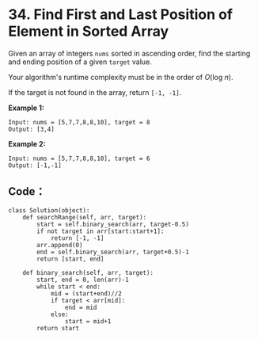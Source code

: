 # 34. Find First and Last Position of Element in Sorted Array

Given an array of integers `nums` sorted in ascending order, find the starting and ending position of a given `target` value.

Your algorithm's runtime complexity must be in the order of _O_\(log _n_\).

If the target is not found in the array, return `[-1, -1]`.

**Example 1:**

```text
Input: nums = [5,7,7,8,8,10], target = 8
Output: [3,4]
```

**Example 2:**

```text
Input: nums = [5,7,7,8,8,10], target = 6
Output: [-1,-1]
```

## Code：

```text
class Solution(object):
    def searchRange(self, arr, target):
        start = self.binary_search(arr, target-0.5)
        if not target in arr[start:start+1]:
            return [-1, -1]
        arr.append(0)
        end = self.binary_search(arr, target+0.5)-1
        return [start, end]

    def binary_search(self, arr, target):
        start, end = 0, len(arr)-1
        while start < end:
            mid = (start+end)//2
            if target < arr[mid]:
                end = mid
            else:
                start = mid+1
        return start
        
```

